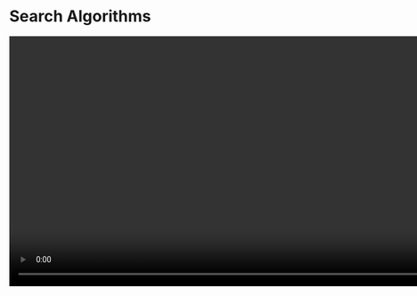 # Search Algorithms

<video src="https://youtu.be/gRK5BUw7TCk" preview-src="search.jpeg" mini-player="true" width="900" />

## Foreshadowing { collapsible="true" default-state="collapsed"}

<procedure>

![sequential v. binary](https://blog.penjee.com/wp-content/uploads/2015/04/binary-and-linear-search-animations.gif)
{width="900"}

</procedure>

## Sequential / Linear Search

<procedure>

![gif](https://www.tutorialspoint.com/data_structures_algorithms/images/linear_search.gif)
{width="900" align="center"}

<br/>

<compare first-title="Pseudo" second-title="C++">

```text

Iterate from 0 to N-1, 
compare the value of every index with x 
if they match, 
    return index
```

```c++
int linearSearch(int array[], int n, int x) {      
    // Going through array sequencially
    for (int i = 0; i < n; i++)
        if (array[i] == x) return i;
    return -1;
}
```
</compare>

**Rules**

- Consider all possible cases
- Find the number of comparisons for each case
- Add the number of comparisons and divide by the number of cases

<table>
<tr>
<td>

```tex
\begin{align}
\text{Best-case} & \Rightarrow T(n) = O(1) \\
& target = A_0 = 1 \ comparison
\end{align}
```

</td>
<td>

```tex
\begin{align}
\text{Worst-case} & \Rightarrow T(n) = O(n) \\
& target = A_{n-1} =  \ comparisons
\end{align}
```

</td>
<td>

```tex
\begin{align}
\text{Average-case} & \Rightarrow T(n) = O(n) \\
& \frac{1 + 2 + 3 + ... + n}{n} = \frac{n(n+1)}{2n} = \frac{n+1}{2} \ comparisons
\end{align}
```

</td>
</tr>
</table>

</procedure>



## Binary Search

<procedure first-title="Iterative" second-title="Recursive">

**Pseudocode**

<tabs>
<tab title="Approaches">

![image](https://1.bp.blogspot.com/-mdUhsP_VnwM/YG8mPKtUc3I/AAAAAAAAATw/ApfeLeeFEoQz_D4Q3xoiXQUNh9u_laJtwCLcBGAsYHQ/w1200-h630-p-k-no-nu/Binary%2BSearch.jpg)

</tab>
<tab title="Iterative">

Consider start index to be at `0` and last index to be `n-1` index at starting
- n -> length
Find middle index `mid` of the array
If `key` is found to be less than `mid` index element then update last index of the array to `mid` - 1
Else if `key` is found to be greater than `mid` index element then update start index of the array to `mid` + 1
Else check for `mid` index element with `key` if not match repeat the above steps til `start` index is less than `end` index

</tab>
<tab title="Recursive">

If `start` is less than `end` perform Binary search else terminate the algorithm.
If the element at `mid` (middle index) is equal to the `key` then return the index as it found the key
Else if the `key` is less than mid (the element middle index) then call the function by passing end as `mid` - 1 (as `key` will be less than `mid` element)
Else if the `key` is greater than mid then call the function by passing start as `mid` + 1 (as `key` will be greater than `mid`)
</tab>
</tabs>

<compare>

```c++
int binarySearchIterative(int array[], int x, int low, int high) {
    while (low <= high) {
        int mid = low + (high - low) / 2;
        if (array[mid] == x) return mid;
        if (array[mid] < x) low = mid + 1;
        else high = mid - 1;
    }
    return -1;
}
```

```c++
int binarySearchRecursive(int array[], int x, int low, int high) {
    if (low > high) return -1;
    int mid = low + (high - low) / 2;
    if (array[mid] == x) return mid;
    if (array[mid] < x) return binarySearchRecursive(array, x, mid + 1, high);
    return binarySearchRecursive(array, x, low, mid - 1);
}
```

</compare>

</procedure>

## Analysis

<procedure>

**Rules**

- Break down the problem into sub-problems
- Solve the sub problems
- Merge the sub problems to get desired Output
- *_Note: Must be sorted_*

<table>
<tr>
<td>

```tex
\begin{align}
\text{Best-case} & \Rightarrow T(n) = O(1) \\
& target \ is \ first \ comparison
\end{align}
```

</td>
<td>

```tex
\begin{align}
\text{Worst-case} & \Rightarrow T(n) = O(n) \\
& target \ is \ last \ comparison
\end{align}
```

</td>
<td>

```tex
\begin{align}
\text{Average-case} & \Rightarrow T(n) = O(n) \\
& target \ is \ neither \ first \ nor \ last \ comparison
\end{align}
```

</td>
</tr>
</table>

</procedure>

## Linear vs Binary

<table>
<tr>
<th>Category</th>
<th>Linear Search</th>
<th>Binary Search</th>
</tr>
<tr>
<td>What is it?</td>
<td>Linear search is a method for finding a target value within a list. It sequentially checks each element of the list for the target value until a match is found or until all the elements have been searched.</td>
<td>Binary search is a method for finding a target value within a list. It compares the target value to the middle element of the list; if they are unequal, the half in which the target cannot lie is eliminated and the search continues on the remaining half until it is successful or the remaining half is empty.</td>
</tr>
<tr>
<td>How is it implemented?</td>
<td>Linear search is implemented by looping through the list and checking if the current item is equal to the target value.</td>
<td>Binary search is implemented by comparing the target value to the middle element of the list. If they are unequal, the half in which the target cannot lie is eliminated and the search continues on the remaining half.</td>
</tr>
<tr>
<td>Sorted?</td>
<td>Unsorted lists</td>
<td>Sorted lists</td>
</tr>
<tr>
<td>Time complexity : Best, Worst, Average</td>
<td>O(1), O(n), O(n)</td>
<td>O(1), O(log n), O(log n)</td>
</tr>
<tr>
<td>Space complexity</td>
<td>O(1)</td>
<td>O(1)</td>
</tr>
<tr>
<td>Dimensions</td>
<td>Used on one/multi-dimensional lists</td>
<td>Only used on one-dimensional lists</td>
</tr>
<tr>
<td>Comparisons</td>
<td>Linear search performs equality comparisons. It is used when the list is unsorted because it is inefficient to perform a binary search on an unsorted list.</td>
<td>Binary search performs ordering comparisons. It is used when the list is sorted because it is inefficient to perform a linear search on a sorted list.</td>
</tr>
<tr>
<td>Complexity</td>
<td>Linear search is a simple search algorithm that checks every record until it finds the target value. It is inefficient on large lists.</td>
<td>Binary search is a more complex search algorithm that checks the middle record and eliminates half of the remaining records each time. It is efficient on large lists.</td>
</tr>
<tr>
<td>Applications</td>
<td>Linear search is used in simple applications such as finding an item in a list.</td>
<td>Binary search is used in more complex applications such as finding an item in a sorted list.</td>
</tr>
</table>







